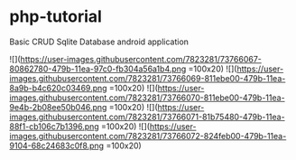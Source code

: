 # php-tutorial
Basic CRUD Sqlite Database android application

![](https://user-images.githubusercontent.com/7823281/73766067-80862780-479b-11ea-97c0-fb304a56a1b4.png =100x20)
![](https://user-images.githubusercontent.com/7823281/73766069-811ebe00-479b-11ea-8a9b-b4c620c03469.png =100x20)
![](https://user-images.githubusercontent.com/7823281/73766070-811ebe00-479b-11ea-9e4b-2b08ee50b046.png =100x20)
![](https://user-images.githubusercontent.com/7823281/73766071-81b75480-479b-11ea-88f1-cb106c7b1396.png =100x20)
![](https://user-images.githubusercontent.com/7823281/73766072-824feb00-479b-11ea-9104-68c24683c0f8.png =100x20)
